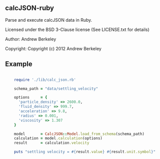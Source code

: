 ## calcJSON-ruby

Parse and execute calcJSON data in Ruby.

Licensed under the BSD 3-Clause license (See LICENSE.txt for details)

Author: Andrew Berkeley

Copyright: Copyright (c) 2012 Andrew Berkeley

## Example

```ruby

	require './lib/calc_json.rb'

	schema_path = "data/settling_velocity"

	options     = { 
	  'particle_density' => 2600.0, 
	  'fluid_density' => 999.7, 
	  'acceleration' => 9.8, 
	  'radius' => 0.001, 
	  'viscosity' => 1.307 
	}

	model       = CalcJSON::Model.load_from_schema(schema_path)
	calculation = model.calculation(options)
	result      = calculation.velocity

	puts "settling velocity = #{result.value} #{result.unit.symbol}"
```